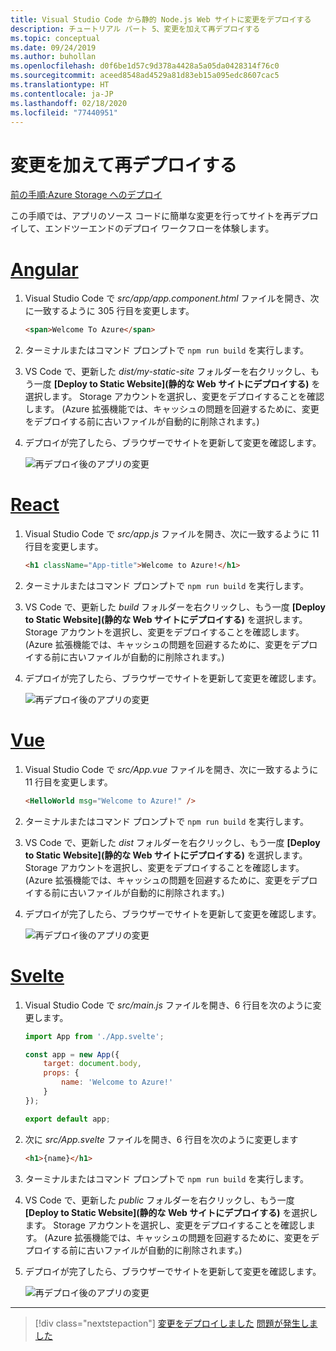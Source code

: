 ```yaml
---
title: Visual Studio Code から静的 Node.js Web サイトに変更をデプロイする
description: チュートリアル パート 5、変更を加えて再デプロイする
ms.topic: conceptual
ms.date: 09/24/2019
ms.author: buhollan
ms.openlocfilehash: d0f6be1d57c9d378a4428a5a05da0428314f76c0
ms.sourcegitcommit: aceed8548ad4529a81d83eb15a095edc8607cac5
ms.translationtype: HT
ms.contentlocale: ja-JP
ms.lasthandoff: 02/18/2020
ms.locfileid: "77440951"
---
```

# <a name="make-changes-and-redeploy"></a>変更を加えて再デプロイする

[前の手順:Azure Storage へのデプロイ](tutorial-vscode-static-website-node-04.md)

この手順では、アプリのソース コードに簡単な変更を行ってサイトを再デプロイして、エンドツーエンドのデプロイ ワークフローを体験します。

# <a name="angular"></a>[Angular](#tab/angular)

1. Visual Studio Code で _src/app/app.component.html_ ファイルを開き、次に一致するように 305 行目を変更します。

    ```html
    <span>Welcome To Azure</span>
    ```

1. ターミナルまたはコマンド プロンプトで `npm run build` を実行します。

1. VS Code で、更新した _dist/my-static-site_ フォルダーを右クリックし、もう一度 **[Deploy to Static Website]\(静的な Web サイトにデプロイする\)** を選択します。 Storage アカウントを選択し、変更をデプロイすることを確認します。 (Azure 拡張機能では、キャッシュの問題を回避するために、変更をデプロイする前に古いファイルが自動的に削除されます。)

1. デプロイが完了したら、ブラウザーでサイトを更新して変更を確認します。

    ![再デプロイ後のアプリの変更](media/static-website/updated-azure-app-angular.png)

# <a name="react"></a>[React](#tab/react)

1. Visual Studio Code で _src/app.js_ ファイルを開き、次に一致するように 11 行目を変更します。

    ```html
    <h1 className="App-title">Welcome to Azure!</h1>
    ```

1. ターミナルまたはコマンド プロンプトで `npm run build` を実行します。

1. VS Code で、更新した _build_ フォルダーを右クリックし、もう一度 **[Deploy to Static Website]\(静的な Web サイトにデプロイする\)** を選択します。 Storage アカウントを選択し、変更をデプロイすることを確認します。 (Azure 拡張機能では、キャッシュの問題を回避するために、変更をデプロイする前に古いファイルが自動的に削除されます。)

1. デプロイが完了したら、ブラウザーでサイトを更新して変更を確認します。

    ![再デプロイ後のアプリの変更](media/static-website/updated-azure-app-react.png)

# <a name="vue"></a>[Vue](#tab/vue)

1. Visual Studio Code で _src/App.vue_ ファイルを開き、次に一致するように 11 行目を変更します。

    ```html
    <HelloWorld msg="Welcome to Azure!" />
    ```

1. ターミナルまたはコマンド プロンプトで `npm run build` を実行します。

1. VS Code で、更新した _dist_ フォルダーを右クリックし、もう一度 **[Deploy to Static Website]\(静的な Web サイトにデプロイする\)** を選択します。 Storage アカウントを選択し、変更をデプロイすることを確認します。 (Azure 拡張機能では、キャッシュの問題を回避するために、変更をデプロイする前に古いファイルが自動的に削除されます。)

1. デプロイが完了したら、ブラウザーでサイトを更新して変更を確認します。

    ![再デプロイ後のアプリの変更](media/static-website/updated-azure-app-vue.png)

# <a name="svelte"></a>[Svelte](#tab/svelte)

1. Visual Studio Code で _src/main.js_ ファイルを開き、6 行目を次のように変更します。

    ```js
    import App from './App.svelte';

    const app = new App({
        target: document.body,
        props: {
            name: 'Welcome to Azure!'
        }
    });

    export default app;
    ```

2. 次に _src/App.svelte_ ファイルを開き、6 行目を次のように変更します

    ```html
    <h1>{name}</h1>
    ```

1. ターミナルまたはコマンド プロンプトで `npm run build` を実行します。

1. VS Code で、更新した _public_ フォルダーを右クリックし、もう一度 **[Deploy to Static Website]\(静的な Web サイトにデプロイする\)** を選択します。 Storage アカウントを選択し、変更をデプロイすることを確認します。 (Azure 拡張機能では、キャッシュの問題を回避するために、変更をデプロイする前に古いファイルが自動的に削除されます。)

1. デプロイが完了したら、ブラウザーでサイトを更新して変更を確認します。

    ![再デプロイ後のアプリの変更](media/static-website/updated-azure-app-svelte.png)

---

> [!div class="nextstepaction"]
> [変更をデプロイしました](tutorial-vscode-static-website-node-06.md) [問題が発生しました](https://www.research.net/r/PWZWZ52?tutorial=node-deployment-staticwebsite&step=code-change)
